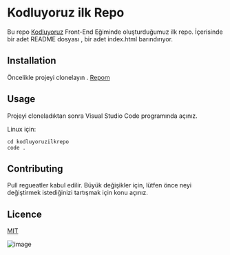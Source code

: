# Kodluyoruz ilk Repo

Bu repo [Kodluyoruz](http://www.kodyoruz.org) Front-End Eğiminde oluşturduğumuz ilk repo. İçerisinde bir adet README dosyası , bir adet index.html barındırıyor.

## Installation

Öncelikle projeyi clonelayın . [Repom](https://github.com/cay-arasi-kod/kodluyoruzilkrepo.git)

## Usage 
Projeyi cloneladıktan sonra Visual Studio Code programında açınız.

Linux için:

```linux
cd kodluyoruzilkrepo
code .
```
## Contributing
Pull regueatler kabul edilir. Büyük değişikler için, lütfen önce neyi değiştirmek istediğinizi tartışmak için konu açınız.

## Licence

[MIT](https://github.com/cay-arasi-kod/kodluyoruzilkrepo/blob/main/LICENSE)


![image](https://imgyukle.com/f/2022/04/25/ROn7ao.png)

